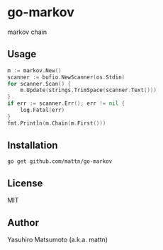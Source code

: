 # go-markov

markov chain

## Usage

```go
m := markov.New()
scanner := bufio.NewScanner(os.Stdin)
for scanner.Scan() {
	m.Update(strings.TrimSpace(scanner.Text()))
}
if err := scanner.Err(); err != nil {
	log.Fatal(err)
}
fmt.Println(m.Chain(m.First()))
```

## Installation

```
go get github.com/mattn/go-markov
```

## License

MIT

## Author

Yasuhiro Matsumoto (a.k.a. mattn)
